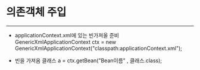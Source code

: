 # 의존객체 주입
---------
- applicationContext.xml에 있는 빈가져올 준비
GenericXmlApplicationContext ctx = new GenericXmlApplicationContext("classpath:applicationContext.xml");

- 빈을 가져옴
클래스 a = ctx.getBean("Bean이름" , 클래스.class);
